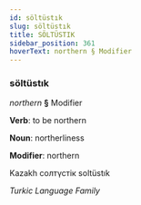 ```yaml
---
id: söltüstık
slug: söltüstık
title: SÖLTÜSTIK
sidebar_position: 361
hoverText: northern § Modifier
---
```


### söltüstık

*northern* **§** Modifier

**Verb**: to be northern

**Noun**: northerliness

**Modifier**: northern

Kazakh солтүстік soltüstık 

*Turkic Language Family*